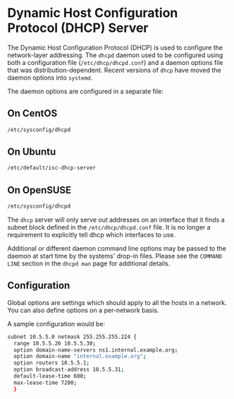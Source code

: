# Dynamic Host Configuration Protocol (DHCP) Server

The Dynamic Host Configuration Protocol (DHCP) is used to configure the network-layer addressing. The `dhcpd` daemon used to be configured using both a configuration file (`/etc/dhcp/dhcpd.conf`) and a daemon options file that was distribution-dependent. Recent versions of `dhcp` have moved the daemon options into `systemd`.

The daemon options are configured in a separate file:

## On CentOS

```bash
/etc/sysconfig/dhcpd
```

## On Ubuntu

```bash
/etc/default/isc-dhcp-server
```

## On OpenSUSE

```bash
/etc/sysconfig/dhcpd
```

The `dhcp` server will only serve out addresses on an interface that it finds a subnet block defined in the `/etc/dhcp/dhcpd.conf` file. It is no longer a requirement to explicitly tell dhcp which interfaces to use.

Additional or different daemon command line options may be passed to the daemon at start time by the systems' drop-in files. Please see the `COMMAND LINE` section in the `dhcpd man` page for additional details.

## Configuration

Global options are settings which should apply to all the hosts in a network. You can also define options on a per-network basis.

A sample configuration would be:

```bash
subnet 10.5.5.0 netmask 255.255.255.224 {
  range 10.5.5.26 10.5.5.30;
  option domain-name-servers ns1.internal.example.org;
  option domain-name "internal.example.org";
  option routers 10.5.5.1;
  option broadcast-address 10.5.5.31;
  default-lease-time 600;
  max-lease-time 7200;
  }
```
